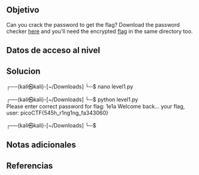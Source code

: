 ## Objetivo
Can you crack the password to get the flag? Download the password checker [here](https://artifacts.picoctf.net/c/11/level1.py) and you'll need the encrypted [flag](https://artifacts.picoctf.net/c/11/level1.flag.txt.enc) in the same directory too.
## Datos de acceso al nivel
## Solucion
┌──(kali㉿kali)-[~/Downloads]
└─$ nano level1.py             
                                                                                                                                                                                                                                                
┌──(kali㉿kali)-[~/Downloads]
└─$ python level1.py       
Please enter correct password for flag: 1e1a
Welcome back... your flag, user:
picoCTF{545h_r1ng1ng_fa343060}
                                                                
┌──(kali㉿kali)-[~/Downloads]
└─$ 


## Notas adicionales

## Referencias